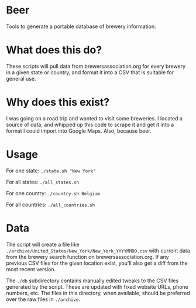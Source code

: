 # Beer
Tools to generate a portable database of brewery information.

# What does this do?
These scripts will pull data from brewersassociation.org for every brewery
in a given state or country, and format it into a CSV that is suitable for
general use.

# Why does this exist?
I was going on a road trip and wanted to visit some breweries. I located a
source of data, and whipped up this code to scrape it and get it into a
format I could import into Google Maps. Also, because beer.

# Usage
For one state: `./state.sh "New York"`

For all states: `./all_states.sh`

For one country: `./country.sh Belgium`

For all countries: `./all_countries.sh`

# Data
The script will create a file like `./archive/United_States/New_York/New_York_YYYYMMDD.csv`
with current data from the brewery search function on brewersassociation.org.
If any previous CSV files for the given location exist, you'll also get a diff
from the most recent version.

The `./db` subdirectory contains manually edited tweaks to the CSV files
generated by the script. These are updated with fixed website URLs, phone
numbers, etc. The files in this directory, when available, should be
preferred over the raw files in `./archive`.
